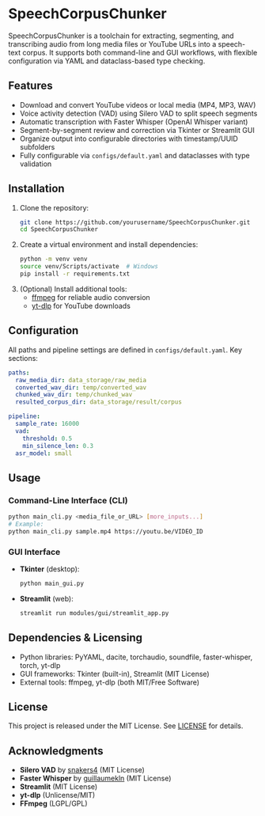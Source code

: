 # SpeechCorpusChunker
SpeechCorpusChunker is a toolchain for extracting, segmenting, and transcribing audio from long media files or YouTube URLs into a speech-text corpus. It supports both command-line and GUI workflows, with flexible configuration via YAML and dataclass-based type checking.

## Features
- Download and convert YouTube videos or local media (MP4, MP3, WAV)
- Voice activity detection (VAD) using Silero VAD to split speech segments
- Automatic transcription with Faster Whisper (OpenAI Whisper variant)
- Segment-by-segment review and correction via Tkinter or Streamlit GUI
- Organize output into configurable directories with timestamp/UUID subfolders
- Fully configurable via `configs/default.yaml` and dataclasses with type validation

## Installation
1. Clone the repository:
   ```bash
   git clone https://github.com/yourusername/SpeechCorpusChunker.git
   cd SpeechCorpusChunker
   ```
2. Create a virtual environment and install dependencies:
   ```bash
   python -m venv venv
   source venv/Scripts/activate  # Windows
   pip install -r requirements.txt
   ```
3. (Optional) Install additional tools:
   - [ffmpeg](https://ffmpeg.org/) for reliable audio conversion
   - [yt-dlp](https://github.com/yt-dlp/yt-dlp) for YouTube downloads

## Configuration
All paths and pipeline settings are defined in `configs/default.yaml`. Key sections:
```yaml
paths:
  raw_media_dir: data_storage/raw_media
  converted_wav_dir: temp/converted_wav
  chunked_wav_dir: temp/chunked_wav
  resulted_corpus_dir: data_storage/result/corpus

pipeline:
  sample_rate: 16000
  vad:
    threshold: 0.5
    min_silence_len: 0.3
  asr_model: small
```

## Usage

### Command-Line Interface (CLI)
```bash
python main_cli.py <media_file_or_URL> [more_inputs...]
# Example:
python main_cli.py sample.mp4 https://youtu.be/VIDEO_ID
```

### GUI Interface
- **Tkinter** (desktop):
  ```bash
  python main_gui.py
  ```
- **Streamlit** (web):
  ```bash
  streamlit run modules/gui/streamlit_app.py
  ```

## Dependencies & Licensing
- Python libraries: PyYAML, dacite, torchaudio, soundfile, faster-whisper, torch, yt-dlp
- GUI frameworks: Tkinter (built-in), Streamlit (MIT License)
- External tools: ffmpeg, yt-dlp (both MIT/Free Software)

## License
This project is released under the MIT License. See [LICENSE](LICENSE) for details.

## Acknowledgments
- **Silero VAD** by [snakers4](https://github.com/snakers4/silero-vad) (MIT License)
- **Faster Whisper** by [guillaumekln](https://github.com/guillaumekln/faster-whisper) (MIT License)
- **Streamlit** (MIT License)
- **yt-dlp** (Unlicense/MIT)
- **FFmpeg** (LGPL/GPL)
